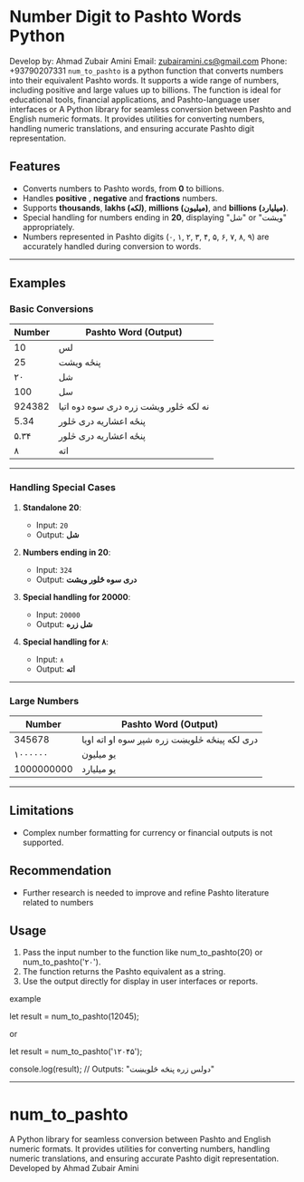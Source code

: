 # Number Digit to Pashto Words Python
Develop by: Ahmad Zubair Amini 
Email: zubairamini.cs@gmail.com
Phone: +93790207331
`num_to_pashto` is a python function that converts numbers into their equivalent Pashto words. It supports a wide range of numbers, including positive and large values up to billions. The function is ideal for educational tools, financial applications, and Pashto-language user interfaces or A Python library for seamless conversion between Pashto and English numeric formats. It provides utilities for converting numbers, handling numeric translations, and ensuring accurate Pashto digit representation. 

## Features

- Converts numbers to Pashto words, from **0** to billions.
- Handles **positive** , **negative** and **fractions**  numbers.
- Supports **thousands**, **lakhs (لکه)**, **millions (میلیون)**, and **billions (میلیارد)**.
- Special handling for numbers ending in **20**, displaying "شل" or "ویشت" appropriately.
- Numbers represented in Pashto digits (۰, ۱, ۲, ۳, ۴, ۵, ۶, ۷, ۸, ۹) are accurately handled during conversion to words.

---

## Examples

### Basic Conversions

| Number | Pashto Word (Output)               |
|--------|------------------------------------|
| 10      | لس                             |
| 25     | پنځه ویشت                                |
| ۲۰    | شل                          |
| 100    | سل                                |
| 924382 | نه لکه څلور ویشت زره دری سوه دوه اتیا |
| 5.34    | پنځه اعشاریه دری څلور                  |
| ۵.۳۴    | پنځه اعشاریه دری څلور                  |
| ۸    | اته                  |

---

### Handling Special Cases

1. **Standalone 20**:  
   - Input: `20`  
   - Output: **شل**  

2. **Numbers ending in 20**:  
   - Input: `324`  
   - Output: **دری سوه څلور ویشت**

3. **Special handling for 20000**:  
   - Input: `20000`  
   - Output: **شل زره**
  
4. **Special handling for ۸**:  
   - Input: `۸`  
   - Output: **اته**

---



### Large Numbers

| Number     | Pashto Word (Output)                                 |
|------------|------------------------------------------------------|
| 345678     |دری لکه پينځه څلویښت زره شپږ سوه او اته اویا                 |
| ۱۰۰۰۰۰۰    | یو میلیون                                           |
| 1000000000 | یو میلیارد                                           |

---

## Limitations
- Complex number formatting for currency or financial outputs is not supported.


## Recommendation
- Further research is needed to improve and refine Pashto literature related to numbers

## Usage

1. Pass the input number to the function like num_to_pashto(20) or num_to_pashto('۲۰').
2. The function returns the Pashto equivalent as a string.
3. Use the output directly for display in user interfaces or reports.
   
example

let result = num_to_pashto(12045);

or 

let result = num_to_pashto('۱۲۰۴۵');

console.log(result); // Outputs: "دولس زره پنځه څلویښت"

---
# num_to_pashto
A Python library for seamless conversion between Pashto and English numeric formats. It provides utilities for converting numbers, handling numeric translations, and ensuring accurate Pashto digit representation. Developed by Ahmad Zubair Amini
